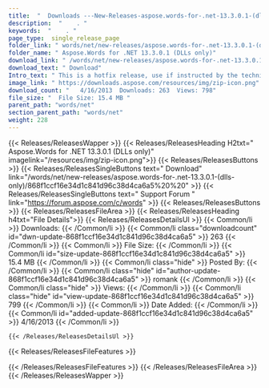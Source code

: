 ```yaml
---
title:  "  Downloads ---New-Releases-aspose.words-for-.net-13.3.0.1-(dlls-only) . " 
description:  "    . " 
keywords:  "    . " 
page_type:  single_release_page
folder_link: " words/net/new-releases/aspose.words-for-.net-13.3.0.1-(dlls-only)/"
folder_name: " Aspose.Words for .NET 13.3.0.1 (DLLs only)"
download_link: " /words/net/new-releases/aspose.words-for-.net-13.3.0.1-(dlls-only)/868f1ccf16e34d1c841d96c38d4ca6a5"
download_text: " Download"
Intro_text: " This is a hotfix release, use if instructed by the technical support. Aspose.Wor..."
image_link: " https://downloads.aspose.com/resources/img/zip-icon.png"
download_count: "   4/16/2013  Downloads: 263  Views: 798"
file_size: "  File Size: 15.4 MB "
parent_path: "words/net"
section_parent_path: "words/net"
weight: 228 
---
```


{{< Releases/ReleasesWapper >}}
  {{< Releases/ReleasesHeading H2txt=" Aspose.Words for .NET 13.3.0.1 (DLLs only)" imagelink="/resources/img/zip-icon.png">}}
  {{< Releases/ReleasesButtons >}}
    {{< Releases/ReleasesSingleButtons text=" Download" link="/words/net/new-releases/aspose.words-for-.net-13.3.0.1-(dlls-only)/868f1ccf16e34d1c841d96c38d4ca6a5%20%20" >}}
    {{< Releases/ReleasesSingleButtons text=" Support Forum " link="https://forum.aspose.com/c/words" >}}
  {{< Releases/ReleasesButtons >}}
  {{< Releases/ReleasesFileArea >}}
    {{< Releases/ReleasesHeading h4txt="File Details">}}
    {{< Releases/ReleasesDetailsUl >}}
            {{< Common/li  >}} Downloads: {{< /Common/li >}} 
      {{< Common/li class="downloadcount" id="dwn-update-868f1ccf16e34d1c841d96c38d4ca6a5" >}} 263 {{< /Common/li >}} 
      {{< Common/li  >}} File Size: {{< /Common/li >}} 
      {{< Common/li id="size-update-868f1ccf16e34d1c841d96c38d4ca6a5" >}} 15.4 MB {{< /Common/li >}} 
      {{< Common/li  class="hide" >}} Posted By: {{< /Common/li >}} 
      {{< Common/li class="hide" id="author-update-868f1ccf16e34d1c841d96c38d4ca6a5" >}} romank {{< /Common/li >}} 
      {{< Common/li class="hide"  >}} Views: {{< /Common/li >}} 
      {{< Common/li class="hide" id="view-update-868f1ccf16e34d1c841d96c38d4ca6a5" >}} 799 {{< /Common/li >}} 
      {{< Common/li  >}} Date Added: {{< /Common/li >}} 
      {{< Common/li id="added-update-868f1ccf16e34d1c841d96c38d4ca6a5" >}} 4/16/2013 {{< /Common/li >}} 

    {{< /Releases/ReleasesDetailsUl >}}

  {{< Releases/ReleasesFileFeatures >}}
      
  {{< /Releases/ReleasesFileFeatures >}}
 {{< /Releases/ReleasesFileArea >}}
{{< /Releases/ReleasesWapper >}}


